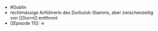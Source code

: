 - #Goblin
- rechtmässige Anführerin des Durbuluk-Stamms, aber zwischenzeitig von [[Durrn]] entthront
- [[Episode 11]]: ☠